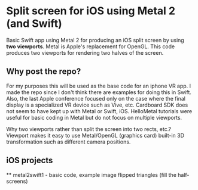 # Split screen for iOS using Metal 2 (and Swift)

Basic Swift app using Metal 2 for producing an iOS split screen by using <b>two viewports</b>. Metal is Apple's replacement for OpenGL. This code produces two viewports for rendering two halves of the screen.

## Why post the repo?
For my purposes this will be used as the base code for an iphone VR app. I made the repo since I don't think there are examples for doing this in Swift. Also, the last Apple conference focused only on the case where the final display is a specialized VR device such as Vive, etc. Cardboard SDK does not seem to have kept up with Metal or Swift, iOS. HelloMetal tutorials were useful for basic coding in Metal but do not focus on multiple viewports.<br>

Why two viewports rather than split the screen into two rects, etc.? Viewport makes it easy to use Metal/OpenGL (graphics card) built-in 3D transformation such as different camera positions.

## iOS projects

** metal2swift1 - basic code, example image flipped triangles (fill the half-screens)
